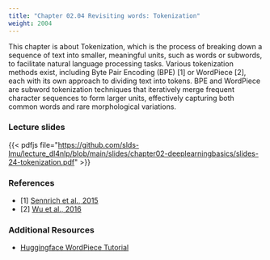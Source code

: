 ```yaml
---
title: "Chapter 02.04 Revisiting words: Tokenization"
weight: 2004
---
```

This chapter is about Tokenization, which is the process of breaking down a sequence of text into smaller, meaningful units, such as words or subwords, to facilitate natural language processing tasks. Various tokenization methods exist, including Byte Pair Encoding (BPE) [1] or WordPiece [2], each with its own approach to dividing text into tokens. BPE and WordPiece are subword tokenization techniques that iteratively merge frequent character sequences to form larger units, effectively capturing both common words and rare morphological variations.

<!--more-->

### Lecture slides

{{< pdfjs file="https://github.com/slds-lmu/lecture_dl4nlp/blob/main/slides/chapter02-deeplearningbasics/slides-24-tokenization.pdf" >}}

### References

- [1] [Sennrich et al., 2015](https://arxiv.org/abs/1508.07909)
- [2] [Wu et al., 2016](https://arxiv.org/pdf/1609.08144v2.pdf)

### Additional Resources

- [Huggingface WordPiece Tutorial](https://huggingface.co/learn/nlp-course/chapter6/6)